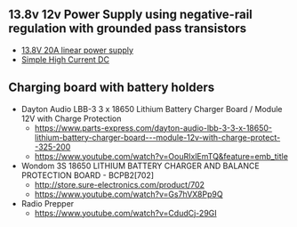 ## 13.8v 12v Power Supply using negative-rail regulation with grounded pass transistors
* [13.8V 20A linear power supply](https://ludens.cl/Electron/Ps20/Ps20.html)
* [Simple High Current DC](http://www.vk6fh.com/vk6fh/dcamp-01.htm)

## Charging board with battery holders
* Dayton Audio LBB-3 3 x 18650 Lithium Battery Charger Board / Module 12V with Charge Protection
  * https://www.parts-express.com/dayton-audio-lbb-3-3-x-18650-lithium-battery-charger-board---module-12v-with-charge-protect--325-200
  * https://www.youtube.com/watch?v=OouRIxlEmTQ&feature=emb_title
* Wondom 3S 18650 LITHIUM BATTERY CHARGER AND BALANCE PROTECTION BOARD - BCPB2[702]
  * http://store.sure-electronics.com/product/702
  * https://www.youtube.com/watch?v=Gs7hVX8Pp9Q
* Radio Prepper
  * https://www.youtube.com/watch?v=CdudCj-29GI
